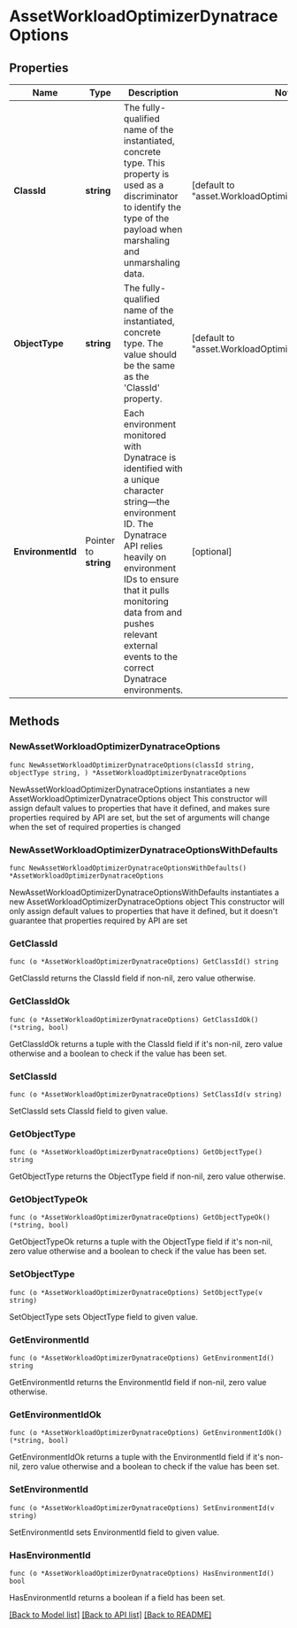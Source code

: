 # AssetWorkloadOptimizerDynatraceOptions

## Properties

Name | Type | Description | Notes
------------ | ------------- | ------------- | -------------
**ClassId** | **string** | The fully-qualified name of the instantiated, concrete type. This property is used as a discriminator to identify the type of the payload when marshaling and unmarshaling data. | [default to "asset.WorkloadOptimizerDynatraceOptions"]
**ObjectType** | **string** | The fully-qualified name of the instantiated, concrete type. The value should be the same as the &#39;ClassId&#39; property. | [default to "asset.WorkloadOptimizerDynatraceOptions"]
**EnvironmentId** | Pointer to **string** | Each environment monitored with Dynatrace is identified with a unique character string—the environment ID. The Dynatrace API relies heavily on environment IDs to ensure that it pulls monitoring data from and pushes relevant external events to the correct Dynatrace environments. | [optional] 

## Methods

### NewAssetWorkloadOptimizerDynatraceOptions

`func NewAssetWorkloadOptimizerDynatraceOptions(classId string, objectType string, ) *AssetWorkloadOptimizerDynatraceOptions`

NewAssetWorkloadOptimizerDynatraceOptions instantiates a new AssetWorkloadOptimizerDynatraceOptions object
This constructor will assign default values to properties that have it defined,
and makes sure properties required by API are set, but the set of arguments
will change when the set of required properties is changed

### NewAssetWorkloadOptimizerDynatraceOptionsWithDefaults

`func NewAssetWorkloadOptimizerDynatraceOptionsWithDefaults() *AssetWorkloadOptimizerDynatraceOptions`

NewAssetWorkloadOptimizerDynatraceOptionsWithDefaults instantiates a new AssetWorkloadOptimizerDynatraceOptions object
This constructor will only assign default values to properties that have it defined,
but it doesn't guarantee that properties required by API are set

### GetClassId

`func (o *AssetWorkloadOptimizerDynatraceOptions) GetClassId() string`

GetClassId returns the ClassId field if non-nil, zero value otherwise.

### GetClassIdOk

`func (o *AssetWorkloadOptimizerDynatraceOptions) GetClassIdOk() (*string, bool)`

GetClassIdOk returns a tuple with the ClassId field if it's non-nil, zero value otherwise
and a boolean to check if the value has been set.

### SetClassId

`func (o *AssetWorkloadOptimizerDynatraceOptions) SetClassId(v string)`

SetClassId sets ClassId field to given value.


### GetObjectType

`func (o *AssetWorkloadOptimizerDynatraceOptions) GetObjectType() string`

GetObjectType returns the ObjectType field if non-nil, zero value otherwise.

### GetObjectTypeOk

`func (o *AssetWorkloadOptimizerDynatraceOptions) GetObjectTypeOk() (*string, bool)`

GetObjectTypeOk returns a tuple with the ObjectType field if it's non-nil, zero value otherwise
and a boolean to check if the value has been set.

### SetObjectType

`func (o *AssetWorkloadOptimizerDynatraceOptions) SetObjectType(v string)`

SetObjectType sets ObjectType field to given value.


### GetEnvironmentId

`func (o *AssetWorkloadOptimizerDynatraceOptions) GetEnvironmentId() string`

GetEnvironmentId returns the EnvironmentId field if non-nil, zero value otherwise.

### GetEnvironmentIdOk

`func (o *AssetWorkloadOptimizerDynatraceOptions) GetEnvironmentIdOk() (*string, bool)`

GetEnvironmentIdOk returns a tuple with the EnvironmentId field if it's non-nil, zero value otherwise
and a boolean to check if the value has been set.

### SetEnvironmentId

`func (o *AssetWorkloadOptimizerDynatraceOptions) SetEnvironmentId(v string)`

SetEnvironmentId sets EnvironmentId field to given value.

### HasEnvironmentId

`func (o *AssetWorkloadOptimizerDynatraceOptions) HasEnvironmentId() bool`

HasEnvironmentId returns a boolean if a field has been set.


[[Back to Model list]](../README.md#documentation-for-models) [[Back to API list]](../README.md#documentation-for-api-endpoints) [[Back to README]](../README.md)



